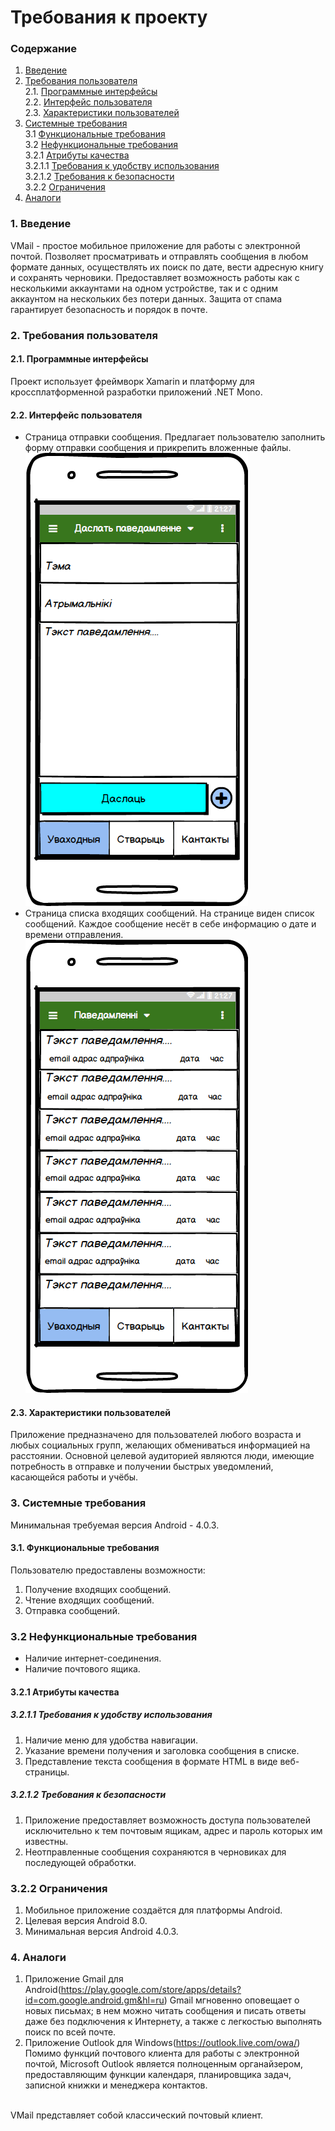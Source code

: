 # Требования к проекту
### Содержание
1. [Введение](#1)
2. [Требования пользователя](#2) <br>
  2.1. [Программные интерфейсы](#2.1) <br>
  2.2. [Интерфейс пользователя](#2.2) <br>
  2.3. [Характеристики пользователей](#2.3) <br>
3. [Системные требования](#3) <br>
  3.1 [Функциональные требования](#3.1) <br>
  3.2 [Нефункциональные требования](#3.2) <br>
    3.2.1 [Атрибуты качества](#3.2.1) <br>
      3.2.1.1 [Требования к удобству использования](#3.2.1.1) <br>
      3.2.1.2 [Требования к безопасности](#3.2.1.2) <br>
    3.2.2 [Ограничения](#3.2.2)
 4. [Аналоги](#4) <br>
  
### 1. Введение <a name="1"></a>
VMail - простое мобильное приложение для работы с электронной почтой. Позволяет просматривать и отправлять сообщения в любом формате данных, осуществлять их поиск по дате, вести адресную книгу и сохранять черновики. Предоставляет возможность работы как с несколькими аккаунтами на одном устройстве, так и с одним аккаунтом на нескольких без потери данных. Защита от спама гарантирует безопасность и порядок в почте.

### 2. Требования пользователя <a name="2"></a>
#### 2.1. Программные интерфейсы <a name="2.1"></a>
Проект использует фреймворк Xamarin и платформу для кроссплатформенной разработки приложений .NET Mono. 
#### 2.2. Интерфейс пользователя <a name="2.2"></a>
- Страница отправки сообщения.
Предлагает пользователю заполнить форму отправки сообщения и прикрепить вложенные файлы. <br>
  ![Message]( https://github.com/valerycadovic/VMail/blob/master/Mockups/Message.png)
- Страница списка входящих сообщений. 
На странице виден список сообщений. Каждое сообщение несёт в себе информацию о дате и времени отправления.<br>
  ![MessageList]( https://github.com/valerycadovic/VMail/blob/master/Mockups/MessagesList.png)
  
#### 2.3. Характеристики пользователей <a name="2.3"></a>
Приложение предназначено для пользователей любого возраста и любых социальных групп, желающих обмениваться информацией на расстоянии. Основной целевой аудиторией являются люди, имеющие потребность в отправке и получении быстрых уведомлений, касающейся работы и учёбы.
### 3. Системные требования <a name="3"></a>
Минимальная требуемая версия Android - 4.0.3.
#### 3.1. Функциональные требования <a name="3.1"></a>
Пользователю предоставлены возможности:
  1. Получение входящих сообщений.
  2. Чтение входящих сообщений.
  3. Отправка сообщений.

### 3.2 Нефункциональные требования <a name="3.2"></a>
* Наличие интернет-соединения.
* Наличие почтового ящика.

<a name="quality_attributes"/>

#### 3.2.1 Атрибуты качества <a name="3.2.1"></a>

<a name="requirements_for_ease_of_use"/>

##### 3.2.1.1 Требования к удобству использования <a name="3.2.1.1"></a>
1. Наличие меню для удобства навигации.
2. Указание времени получения и заголовка сообщения в списке.
3. Представление текста сообщения в формате HTML в виде веб-страницы.

<a name="security_requirements"/>

##### 3.2.1.2 Требования к безопасности <a name="3.2.1.2"></a>
1. Приложение предоставляет возможность доступа пользователей исключительно к тем почтовым ящикам, адрес и пароль которых им известны.
2. Неотправленные сообщения сохраняются в черновиках для последующей обработки.

### 3.2.2 Ограничения <a name="3.2.2"></a>
1. Мобильное приложение создаётся для платформы Android.
2. Целевая версия Android 8.0.
3. Минимальная версия Android 4.0.3.

### 4. Аналоги <a name="4"></a>
1. Приложение Gmail для Android(https://play.google.com/store/apps/details?id=com.google.android.gm&hl=ru)
Gmail мгновенно оповещает о новых письмах; в нем можно читать сообщения и писать ответы даже без подключения к Интернету, а также с легкостью выполнять поиск по всей почте.
2. Приложение Outlook для Windows(https://outlook.live.com/owa/)
Помимо функций почтового клиента для работы с электронной почтой, Microsoft Outlook является полноценным органайзером, предоставляющим функции календаря, планировщика задач, записной книжки и менеджера контактов.
 </br>
   VMail представляет собой классический почтовый клиент.
